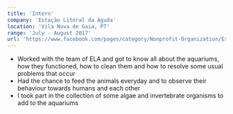 ```yaml
---
title: 'Intern'
company: 'Estação Litoral da Aguda'
location: 'Vila Nova de Gaia, PT'
range: 'July - August 2017'
url: 'https://www.facebook.com/pages/category/Nonprofit-Organization/Esta%C3%A7%C3%A3o-Litoral-da-Aguda-219119701500171/'
---
```


- Worked with the team of ELA and got to know all about the aquariums, how they functioned, how to clean them and how to resolve some usual problems that occur
- Had the chance to feed the animals everyday and to observe their behaviour towards humans and each other
- I took part in the collection of some algae and invertebrate organisms to add to the aquariums
